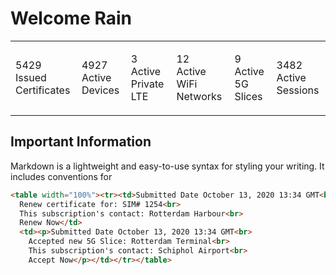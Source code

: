 # Welcome Rain

<table width="100%"><tr><td>5429<br>
  Issued Certificates</td>
  <td><p>4927<br>
    Active Devices</p></td>
  <td><p>3<br>
    Active Private LTE</p></td>
  <td><p>12<br>
    Active WiFi Networks</p></td>
  <td><p>9<br>
    Active 5G Slices</p></td>
  <td><p>3482<br>
    Active Sessions</p></td></tr></table>
    
## Important Information

Markdown is a lightweight and easy-to-use syntax for styling your writing. It includes conventions for

```markdown
<table width="100%"><tr><td>Submitted Date October 13, 2020 13:34 GMT<br>
  Renew certificate for: SIM# 1254<br>
  This subscription's contact: Rotterdam Harbour<br>
  Renew Now</td>
  <td><p>Submitted Date October 13, 2020 13:34 GMT<br>
    Accepted new 5G Slice: Rotterdam Terminal<br>
    This subscription's contact: Schiphol Airport<br>
    Accept Now</p></td></tr></table>
```
